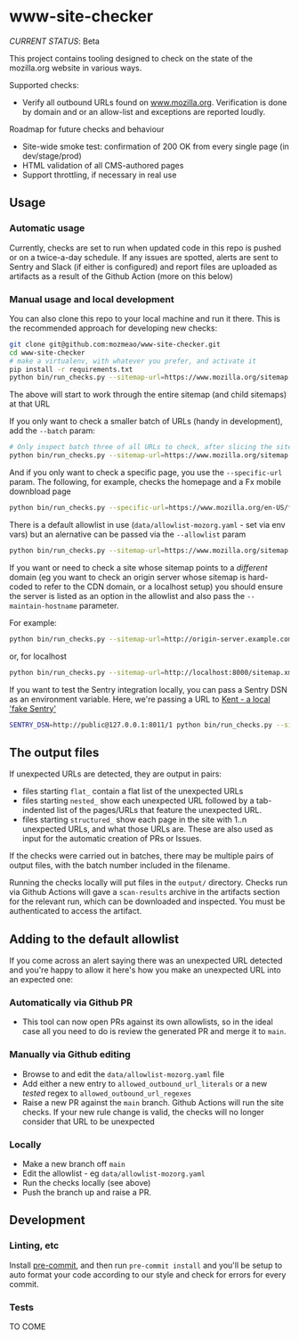 # www-site-checker

_CURRENT STATUS_: Beta

This project contains tooling designed to check on the state of the mozilla.org website in various ways.

Supported checks:

* Verify all outbound URLs found on www.mozilla.org. Verification is done by domain and or an allow-list and exceptions are reported loudly.

Roadmap for future checks and behaviour

* Site-wide smoke test: confirmation of 200 OK from every single page (in dev/stage/prod)
* HTML validation of all CMS-authored pages
* Support throttling, if necessary in real use

## Usage

### Automatic usage

Currently, checks are set to run when updated code in this repo is pushed or on a twice-a-day schedule. If any issues are spotted, alerts are sent to Sentry and Slack (if either is configured) and report files are uploaded as artifacts as a result of the Github Action (more on this below)

### Manual usage and local development

You can also clone this repo to your local machine and run it there. This is the recommended approach for developing new checks:

```bash
git clone git@github.com:mozmeao/www-site-checker.git
cd www-site-checker
# make a virtualenv, with whatever you prefer, and activate it
pip install -r requirements.txt
python bin/run_checks.py --sitemap-url=https://www.mozilla.org/sitemap.xml
```

The above will start to work through the entire sitemap (and child sitemaps) at that URL

If you only want to check a smaller batch of URLs (handy in development), add the `--batch` param:

```bash
# Only inspect batch three of all URLs to check, after slicing the site into 40 batches
python bin/run_checks.py --sitemap-url=https://www.mozilla.org/sitemap.xml --batch=3:40
```

And if you only want to check a specific page, you use the `--specific-url` param. The following, for example, checks the homepage and a Fx mobile downbload page

```bash
python bin/run_checks.py --specific-url=https://www.mozilla.org/en-US/firefox/browsers/mobile/
```

There is a default allowlist in use (`data/allowlist-mozorg.yaml` - set via env vars) but an alernative can be passed via the `--allowlist` param

```bash
python bin/run_checks.py --sitemap-url=https://www.mozilla.org/sitemap.xml --allowlist=/path/to/custom/allowlist.yaml
```

If you want or need to check a site whose sitemap points to a _different_ domain (eg you want to check an origin server whose sitemap is hard-coded to refer to the CDN domain, or a localhost setup) you should ensure the server is listed as an option in the allowlist and also pass the `--maintain-hostname` parameter.

For example:

```bash
python bin/run_checks.py --sitemap-url=http://origin-server.example.com/sitemap.xml --maintain-hostname
```

or, for localhost

```bash
python bin/run_checks.py --sitemap-url=http://localhost:8000/sitemap.xml --maintain-hostname
```

If you want to test the Sentry integration locally, you can pass a Sentry DSN as an environment variable. Here, we're passing a URL to [Kent - a local 'fake Sentry'](https://github.com/willkg/kent)

```bash
SENTRY_DSN=http://public@127.0.0.1:8011/1 python bin/run_checks.py --sitemap-url=https://www.mozilla.org/sitemap.xml
```

## The output files

If unexpected URLs are detected, they are output in pairs:

* files starting `flat_` contain a flat list of the unexpected URLs
* files starting `nested_` show each unexpected URL followed by a tab-indented list of the pages/URLs that feature the unexpected URL.
* files starting `structured_` show each page in the site with 1..n unexpected URLs, and what those URLs are. These are also used as input for the automatic creation of PRs or Issues.

If the checks were carried out in batches, there may be multiple pairs of output files, with the batch number included in the filename.

Running the checks locally will put files in the `output/` directory.
Checks run via Github Actions will gave a `scan-results` archive in the artifacts section for the relevant run, which can be downloaded and inspected. You must be authenticated to access the artifact.

## Adding to the default allowlist

If you come across an alert saying there was an unexpected URL detected and you're happy to allow it here's how you make an unexpected URL into an expected one:

### Automatically via Github PR

* This tool can now open PRs against its own allowlists, so in the ideal case all you need to do is review the generated PR and merge it to `main`.

### Manually via Github editing

* Browse to and edit the `data/allowlist-mozorg.yaml` file
* Add either a new entry to `allowed_outbound_url_literals` or a new _tested_ regex to `allowed_outbound_url_regexes`
* Raise a new PR against the `main` branch. Github Actions will run the site checks. If your new rule change is valid, the checks will no longer consider that URL to be unexpected

### Locally

* Make a new branch off `main`
* Edit the allowlist - eg `data/allowlist-mozorg.yaml`
* Run the checks locally (see above)
* Push the branch up and raise a PR.

## Development

### Linting, etc

Install [pre-commit](https://pre-commit.com/#install), and then run `pre-commit install` and you'll be setup
to auto format your code according to our style and check for errors for every commit.

### Tests

TO COME
